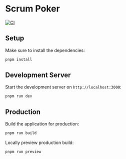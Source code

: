 # Scrum Poker

[![CI](https://github.com/Dobefu/scrum-poker/actions/workflows/ci.yml/badge.svg)](https://github.com/Dobefu/scrum-poker/actions/workflows/ci.yml)

## Setup

Make sure to install the dependencies:

```bash
pnpm install
```

## Development Server

Start the development server on `http://localhost:3000`:

```bash
pnpm run dev
```

## Production

Build the application for production:

```bash
pnpm run build
```

Locally preview production build:

```bash
pnpm run preview
```
